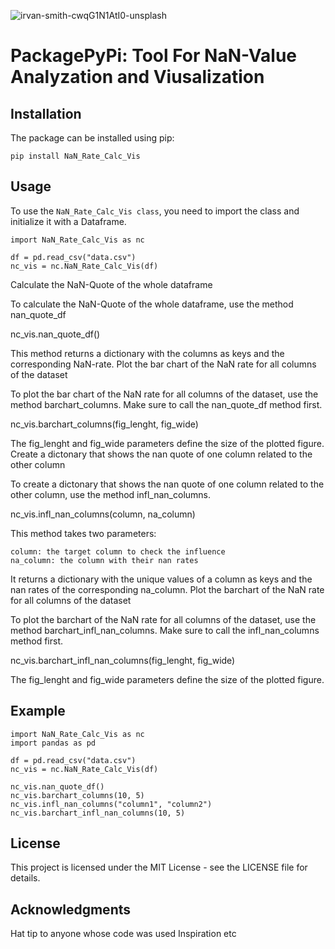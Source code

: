 ![irvan-smith-cwqG1N1AtI0-unsplash](https://user-images.githubusercontent.com/119667336/213816542-efbb9f68-4fa3-4126-ab01-7afcec1faeba.jpg)


# PackagePyPi: Tool For NaN-Value Analyzation and Viusalization

## Installation

The package can be installed using pip:
```
pip install NaN_Rate_Calc_Vis
```
## Usage

To use the `NaN_Rate_Calc_Vis class`, you need to import the class and initialize it with a Dataframe.
```
import NaN_Rate_Calc_Vis as nc

df = pd.read_csv("data.csv")
nc_vis = nc.NaN_Rate_Calc_Vis(df)
```
Calculate the NaN-Quote of the whole dataframe

To calculate the NaN-Quote of the whole dataframe, use the method nan_quote_df

nc_vis.nan_quote_df()

This method returns a dictionary with the columns as keys and the corresponding NaN-rate.
Plot the bar chart of the NaN rate for all columns of the dataset

To plot the bar chart of the NaN rate for all columns of the dataset, use the method barchart_columns. Make sure to call the nan_quote_df method first.

nc_vis.barchart_columns(fig_lenght, fig_wide)

The fig_lenght and fig_wide parameters define the size of the plotted figure.
Create a dictonary that shows the nan quote of one column related to the other column

To create a dictonary that shows the nan quote of one column related to the other column, use the method infl_nan_columns.

nc_vis.infl_nan_columns(column, na_column)

This method takes two parameters:

    column: the target column to check the influence
    na_column: the column with their nan rates

It returns a dictionary with the unique values of a column as keys and the nan rates of the corresponding na_column.
Plot the barchart of the NaN rate for all columns of the dataset

To plot the barchart of the NaN rate for all columns of the dataset, use the method barchart_infl_nan_columns. Make sure to call the infl_nan_columns method first.

nc_vis.barchart_infl_nan_columns(fig_lenght, fig_wide)

The fig_lenght and fig_wide parameters define the size of the plotted figure.

## Example
```
import NaN_Rate_Calc_Vis as nc
import pandas as pd

df = pd.read_csv("data.csv")
nc_vis = nc.NaN_Rate_Calc_Vis(df)

nc_vis.nan_quote_df()
nc_vis.barchart_columns(10, 5)
nc_vis.infl_nan_columns("column1", "column2")
nc_vis.barchart_infl_nan_columns(10, 5)
```

## License

This project is licensed under the MIT License - see the LICENSE file for details.

## Acknowledgments

Hat tip to anyone whose code was used
Inspiration
etc
